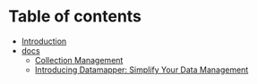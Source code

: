# Table of contents

* [Introduction](README.md)
* [docs](docs/README.md)
  * [Collection Management](docs/collection-management.md)
  * [Introducing Datamapper: Simplify Your Data Management](docs/introducing-datamapper-simplify-your-data-management.md)

